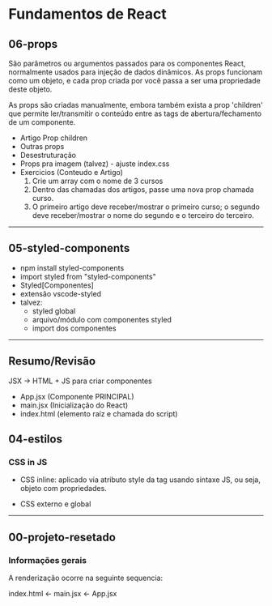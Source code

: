 # Fundamentos de React

## 06-props

São parâmetros ou argumentos passados para os componentes React, normalmente usados para injeção de dados dinâmicos. As props funcionam como um objeto, e cada prop criada por você passa a ser uma propriedade deste objeto.

As props são criadas manualmente, embora também exista a prop 'children' que permite ler/transmitir o conteúdo entre as tags de abertura/fechamento de um componente.

- Artigo Prop children
- Outras props
- Desestruturação
- Props pra imagem (talvez) - ajuste index.css
- Exercicios (Conteudo e Artigo)
  1. Crie um array com o nome de 3 cursos
  2. Dentro das chamadas dos artigos, passe uma nova prop chamada curso.
  3. O primeiro artigo deve receber/mostrar o primeiro curso; o segundo deve receber/mostrar o nome do segundo e o terceiro do terceiro.

---

## 05-styled-components

- npm install styled-components
- import styled from "styled-components"
- Styled[Componentes]
- extensão vscode-styled
- talvez:
  - styled global
  - arquivo/módulo com componentes styled
  - import dos componentes

---

## Resumo/Revisão

JSX -> HTML + JS para criar componentes

- App.jsx (Componente PRINCIPAL)
- main.jsx (Inicialização do React)
- index.html (elemento raíz e chamada do script)

## 04-estilos

### CSS in JS

- CSS inline: aplicado via atributo style da tag usando sintaxe JS, ou seja, objeto com propriedades.

- CSS externo e global

---

## 00-projeto-resetado

### Informações gerais

A renderização ocorre na seguinte sequencia:

index.html <- main.jsx <- App.jsx
